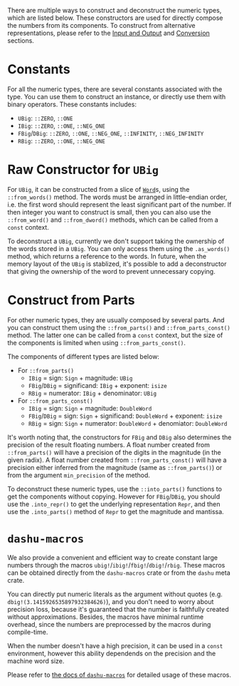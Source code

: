 There are multiple ways to construct and deconstruct the numeric types, which are listed below. These constructors are used for directly compose the numbers from its components. To construct from alternative representations, please refer to the [Input and Output](./io/index.md) and [Conversion](convert.md) sections.

# Constants

For all the numeric types, there are several constants associated with the type. You can use them to construct an instance, or directly use them with binary operators. These constants includes:

- `UBig`: `::ZERO`, `::ONE`
- `IBig`: `::ZERO`, `::ONE`, `::NEG_ONE`
- `FBig`/`DBig`: `::ZERO`, `::ONE`, `::NEG_ONE`, `::INFINITY`, `::NEG_INFINITY`
- `RBig`: `::ZERO`, `::ONE`, `::NEG_ONE`

# Raw Constructor for `UBig`

For `UBig`, it can be constructed from a slice of [`Word`](./types.md#word)s, using the `::from_words()` method. The words must be arranged in little-endian order, i.e. the first word should represent the least significant part of the number. If then integer you want to construct is small, then you can also use the `::from_word()` and `::from_dword()` methods, which can be called from a `const` context.

To deconstruct a `UBig`, currently we don't support taking the ownership of the words stored in a `UBig`. You can only access them using the `.as_words()` method, which returns a reference to the words. In future, when the memory layout of the `UBig` is stablized, it's possible to add a deconstructor that giving the ownership of the word to prevent unnecessary copying.

# Construct from Parts

For other numeric types, they are usually composed by several parts. And you can construct them using the `::from_parts()` and `::from_parts_const()` method. The latter one can be called from a `const` context, but the size of the components is limited when using `::from_parts_const()`.

The components of different types are listed below:

- For `::from_parts()`
  - `IBig` = sign: `Sign` + magnitude: `UBig`
  - `FBig`/`DBig` = significand: `IBig` + exponent: `isize`
  - `RBig` = numerator: `IBig` + denominator: `UBig`
- For `::from_parts_const()`
  - `IBig` = sign: `Sign` + magnitude: `DoubleWord`
  - `FBig`/`DBig` = sign: `Sign` + significand: `DoubleWord` + exponent: `isize`
  - `RBig` = sign: `Sign` + numerator: `DoubleWord` + denomiator: `DoubleWord`

It's worth noting that, the constructors for `FBig` and `DBig` also determines the precision of the result floating numbers. A float number created from `::from_parts()` will have a precision of the digits in the magnitude (in the given radix). A float number created from `::from_parts_const()` will have a precision either inferred from the magnitude (same as `::from_parts()`) or from the argument `min_precision` of the method.

To deconstruct these numeric types, use the `::into_parts()` functions to get the components without copying. However for `FBig`/`DBig`, you should use the `.into_repr()` to get the underlying representation `Repr`, and then use the `.into_parts()` method of `Repr` to get the magnitude and mantissa.

# `dashu-macros`

We also provide a convenient and efficient way to create constant large numbers through the macros `ubig!`/`ibig!`/`fbig!`/`dbig!`/`rbig`. These macros can be obtained directly from the `dashu-macros` crate or from the `dashu` meta crate.

You can directly put numeric literals as the argument without quotes (e.g. `dbig!(3.1415926535897932384626)`), and you don't need to worry about precision loss, because it's guaranteed that the number is faithfully created without approximations. Besides, the macros have minimal runtime overhead, since the numbers are preprocessed by the macros during compile-time. 

When the number doesn't have a high precision, it can be used in a `const` environment, however this ability dependends on the precision and the machine word size.

Please refer to [the docs of `dashu-macros`](https://docs.rs/dashu-macros/latest/dashu_macros/) for detailed usage of these macros.
